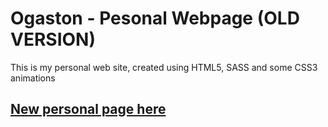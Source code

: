 # Ogaston - Pesonal Webpage (OLD VERSION)

This is my personal web site, created using HTML5, SASS and some CSS3 animations

## [New personal page here](https://ogaston.com/)
